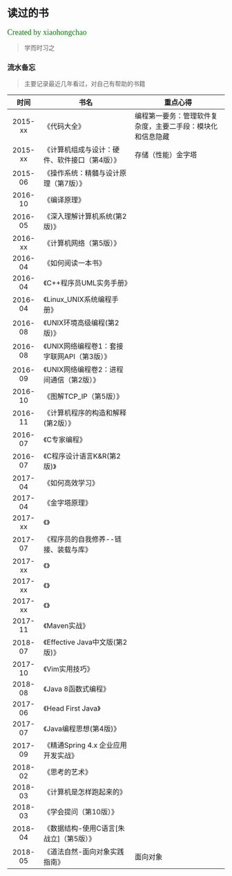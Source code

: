 # <font face="微软雅黑" size="5">读过的书</font>  
<font face="微软雅黑" color="green" size="4">Created by xiaohongchao</font>

>学而时习之
  

### 流水备忘

>主要记录最近几年看过，对自己有帮助的书籍

| 时间 | 书名 | 重点心得 |  
| :-: | - | - |  
| 2015-xx | 《代码大全》 | 编程第一要务：管理软件复杂度，主要二手段：模块化和信息隐藏 |  
| 2015-xx | 《计算机组成与设计：硬件、软件接口（第4版）》 | 存储（性能）金字塔 |
| 2015-06 | 《操作系统：精髓与设计原理（第7版）》 |  |  
| 2016-10 | 《编译原理》 |  |  
| 2016-05 | 《深入理解计算机系统(第2版)》 |  |  
| 2016-xx | 《计算机网络（第5版）》 |  |  
| 2016-04 | 《如何阅读一本书》 |  |  
| 2016-04 | 《C++程序员UML实务手册》 |  |  
| 2016-04 | 《Linux_UNIX系统编程手册》 |  |  
| 2016-08 | 《UNIX环境高级编程(第2版)》 |  |  
| 2016-08 | 《UNIX网络编程卷1：套接字联网API（第3版）》 |  |  
| 2016-09 | 《UNIX网络编程卷2：进程间通信（第2版）》 |  |  
| 2016-10 | 《图解TCP_IP（第5版）》 |  |  
| 2016-11 | 《计算机程序的构造和解释(第2版）》 |  |  
| 2016-07 | 《C专家编程》 |  |  
| 2016-07 | 《C程序设计语言K&R(第2版)》 |  |  
| 2017-04 | 《如何高效学习》 |  |  
| 2017-04 | 《金字塔原理》 |  |  
| 2017-xx | 《》 |  |  
| 2017-07 | 《程序员的自我修养--链接、装载与库》 |  |  
| 2017-xx | 《》 |  |  
| 2017-xx | 《》 |  |  
| 2017-xx | 《》 |  |  
| 2017-11 | 《Maven实战》 |  |  
| 2018-07 | 《Effective Java中文版(第2版)》 |  |  
| 2017-10 | 《Vim实用技巧》 |  |  
| 2018-08 | 《Java 8函数式编程》 |  | 
| 2017-06 | 《Head First Java》 |  | 
| 2017-07 | 《Java编程思想(第4版)》 |  | 
| 2017-09 | 《精通Spring 4.x 企业应用开发实战》 |  | 
| 2018-02 | 《思考的艺术》 |  |  
| 2018-03 | 《计算机是怎样跑起来的》 |  |  
| 2018-03 | 《学会提问（第10版）》 |  |  
| 2018-04 | 《数据结构-使用C语言[朱战立]（第5版）》 |  |  
| 2018-05 | 《道法自然-面向对象实践指南》 | 面向对象 |  

